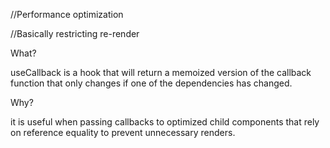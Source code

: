 //Performance optimization

//Basically restricting re-render

What?

useCallback is a hook that will return a memoized version of the callback function that only changes if one of the dependencies has changed.

Why?

it is useful when passing callbacks to optimized child components that rely on reference equality to prevent unnecessary renders.